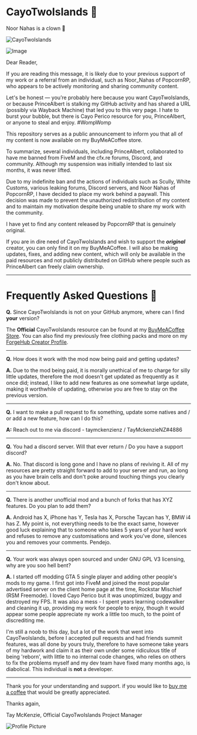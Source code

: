 # CayoTwoIslands 🌴

Noor Nahas is a clown 🤡

![CayoTwoIslands](https://cdn.buymeacoffee.com/uploads/rewards/2024-03-25/1/073703_CTI2.png@1200w_0e.png)

![Image](https://encrypted-tbn0.gstatic.com/images?q=tbn:ANd9GcRRLyB-2oc1bb1g8UlQF7EkKOgfhPH0HlMdS1N7vJskFN42xa_Say0eQy4&s=10)


Dear Reader,

If you are reading this message, it is likely due to your previous support of my work or a referral from an individual, such as Noor_Nahas of PopcornRP, who appears to be actively monitoring and sharing community content.

Let's be honest — you’re probably here because you want CayoTwoIslands, or because PrinceAlbert is stalking my GitHub activity and has shared a URL (possibly via Wayback Machine) that led you to this very page. I hate to burst your bubble, but there is Cayo Perico resource for you, PrinceAlbert, or anyone to steal and enjoy. #WompWomp

This repository serves as a public announcement to inform you that all of my content is now available on my BuyMeACoffee store.

To summarize, several individuals, including PrinceAlbert, collaborated to have me banned from FiveM and the cfx.re forums, Discord, and community. Although my suspension was initially intended to last six months, it was never lifted.

Due to my indefinite ban and the actions of individuals such as Scully, White Customs, various leaking forums, Discord servers, and Noor Nahas of PopcornRP, I have decided to place my work behind a paywall. This decision was made to prevent the unauthorized redistribution of my content and to maintain my motivation despite being unable to share my work with the community.

I have yet to find any content released by PopcornRP that is genuinely original.

If you are in dire need of CayoTwoIslands and wish to support the ***original*** creator, you can only find it on my BuyMeACoffee. I will also be making updates, fixes, and adding new content, which will only be available in the paid resources and not publicly distributed on GitHub where people such as PrinceAlbert can freely claim ownership.

------------------------------------

# Frequently Asked Questions 💬

**Q.** Since CayoTwoIslands is not on your GitHub anymore, where can I find __**your**__ version?

The **Official** CayoTwoIslands resource can be found at my [BuyMeACoffee Store](https://buymeacoffee.com/taymckenzienz/e/235802). You can also find my previously free clothing packs and more on my [ForgeHub Creator Profile](https://forge.plebmasters.de/creators/TayMcKenzieNZ).


-----------------------------------

**Q.** How does it work with the mod now being paid and getting updates?

**A.** Due to the mod being paid, it is morally unethical of me to charge for silly little updates, therefore the mod doesn't get updated as frequently as it once did; instead, I like to add new features as one somewhat large update, making it worthwhile of updating, otherwise you are free to stay on the previous version.


---------------------------------

**Q.** I want to make a pull request to fix something, update some natives and / or add a new feature, how can I do this?

**A:** Reach out to me via discord - taymckenzienz / TayMckenzieNZ#4886

---------------------------------

**Q.** You had a discord server. Will that ever return / Do you have a support discord?

**A.** No. That discord is long gone and I have no plans of reviving it. All of my resources are pretty straight forward to add to your server and run, ao long as you have brain cells and don't poke around touching things you clearly don't know about.


---------------------------------

**Q.** There is another unofficial mod and a bunch of forks that has XYZ features. Do you plan to add them?

**A.** Android has X, iPhone has Y, Tesla has X, Porsche Taycan has Y, BMW i4 has Z. My point is, not everything needs to be the exact same, however good luck explaining that to someone who takes 5 years of your hard work and refuses to remove any customisations and work you've done, silences you and removes your comments. Pendejo.


---------------------------------

**Q.** Your work was always open sourced and under GNU GPL V3 licensing, why are you soo hell bent?

**A.** I started off modding GTA 5 single player and adding other people's mods to my game. I first got into FiveM and joined the most popular advertised server on the client home page at the time, Rockstar Mischief (RSM Freemode). I loved Cayo Perico but it was unoptimized, buggy and destroyed my FPS. It was also a mess - I spent years learning codewalker and cleaning it up, providing my work for people to enjoy, though it would appear some people appreciate ny work a little too much, to the point of discrediting me.

I'm still a noob to this day, but a lot of the work that went into CayoTwoIslands, before I accepted pull requests and had friends summit features, was all done by yours truly, therefore to have someone take years of my hardwork and claim it as their own under some ridiculous title of being 'reborn', with little to no internal code changes, who relies on others to fix the problems myself and my dev team have fixed many months ago, is diabolical. This individual is **not** a developer.

-----------------------------------

Thank you for your understanding and support. if you would like to [buy me a coffee](https://buymeacoffee.com/taymckenzienz) that would be greatly appreciated.

Thanks again,

Tay McKenzie,
Official CayoTwoIslands Project Manager

![Profile Picture](https://cdn.buymeacoffee.com/uploads/profile_pictures/2024/05/6c3c4ab6f89e8657c237a43de1c30799.jpeg@300w_0e.webp)
